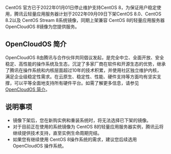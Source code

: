 CentOS 官方已于2022年01月01日停止维护支持CentOS 8，为保证用户稳定使用，腾讯云轻量应用服务器计划于2022年09月09日下架CentOS 8.0、CentOS 8.2以及 CentOS Stream 8系统镜像，同期上架兼容 CentOS 8的轻量应用服务器 OpenCloudOS 8镜像为您提供服务。

## OpenCloudOS 简介
OpenCloudOS 8由腾讯与合作伙伴共同倡议发起，是完全中立、全面开放、安全稳定、高性能的操作系统及生态，沉淀了多家厂商在软件和开源生态的优势，继承了腾讯在操作系统和内核层面超过10年的技术积累，并使用社区独立维护内核，满足企业级稳定性需求。在云原生、稳定性、性能、硬件支持等方面均有坚实支撑，可以平等全面地支持所有硬件平台。如需了解更多信息，请参见 [OpenCloudOS 简介](https://cloud.tencent.com/document/product/1207/79254#OpenCloudOS)。

## 说明事项
- 镜像下架后，您在新购实例和重装系统时，将无法选择已下架的镜像。
- 对于目前正在使用的系统镜像为 CentOS 8的轻量应用服务器实例，腾讯云将继续提供技术支持，直至实例生命周期完结。
- 如果您有继续使用 CentOS 8操作系统的需求，建议您后续选用 OpenCloudOS 操作系统。




